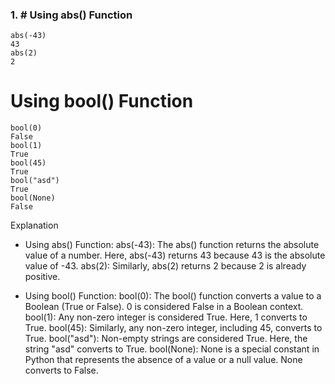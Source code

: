 ### 1. # Using abs() Function

```
abs(-43)
43
abs(2)
2
```

# Using bool() Function
```
bool(0)        
False
bool(1)        
True
bool(45)       
True
bool("asd")    
True
bool(None)     
False
```

Explanation
* Using abs() Function:
    abs(-43):
        The abs() function returns the absolute value of a number.
        Here, abs(-43) returns 43 because 43 is the absolute value of -43.
    abs(2):
        Similarly, abs(2) returns 2 because 2 is already positive.

* Using bool() Function:
    bool(0):
        The bool() function converts a value to a Boolean (True or False).
        0 is considered False in a Boolean context.
    bool(1):
        Any non-zero integer is considered True.
        Here, 1 converts to True.
    bool(45):
        Similarly, any non-zero integer, including 45, converts to True.
    bool("asd"):
        Non-empty strings are considered True.
         Here, the string "asd" converts to True.
    bool(None):
        None is a special constant in Python that represents the absence of a value or a null value.
        None converts to False.